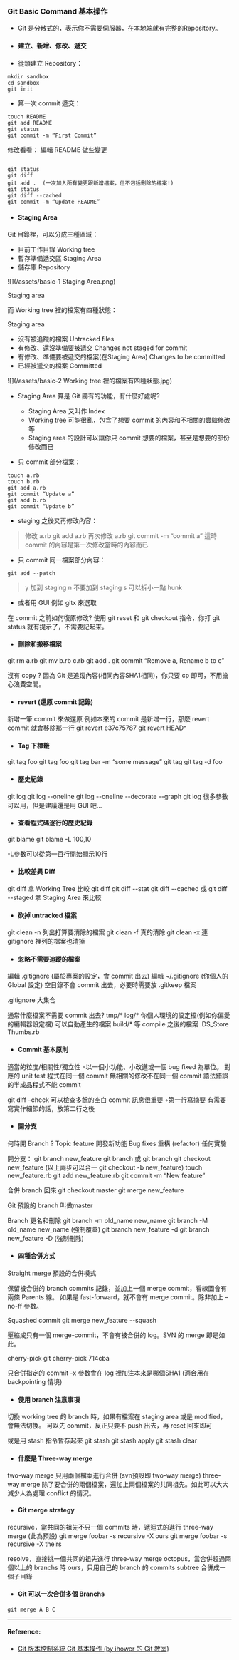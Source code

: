### Git Basic Command 基本操作

- Git 是分散式的，表示你不需要伺服器，在本地端就有完整的Repository。

- #### 建立、新增、修改、遞交

- 從頭建立 Repository：

```
mkdir sandbox
cd sandbox
git init
```

- 第一次 commit 遞交：

```
touch README
git add README
git status
git commit -m “First Commit”
```


修改看看：
編輯 README 做些變更

```

git status
git diff
git add .  (一次加入所有變更跟新增檔案，但不包括刪除的檔案!)
git status
git diff --cached
git commit -m “Update README”
```


- #### Staging Area

Git 目錄裡，可以分成三種區域：
- 目前工作目錄 Working tree
- 暫存準備遞交區 Staging Area
- 儲存庫 Repository


![](/assets/basic-1 Staging Area.png)


Staging area

而 Working tree 裡的檔案有四種狀態：

Staging area
- 沒有被追蹤的檔案 Untracked files
- 有修改、還沒準備要被遞交 Changes not staged for commit
- 有修改、準備要被遞交的檔案(在Staging Area) Changes to be committed
- 已經被遞交的檔案 Committed

![](/assets/basic-2 Working tree 裡的檔案有四種狀態.jpg)

- Staging Area 算是 Git 獨有的功能，有什麼好處呢?
	- Staging Area 又叫作 Index
	- Working tree 可能很亂，包含了想要 commit 的內容和不相關的實驗修改等
	- Staging area 的設計可以讓你只 commit 想要的檔案，甚至是想要的部份修改而已    


- 只 commit 部分檔案：

```
touch a.rb
touch b.rb
git add a.rb
git commit “Update a”
git add b.rb
git commit “Update b”
```


- staging 之後又再修改內容：

>修改 a.rb
git add a.rb
再次修改 a.rb
git commit -m “commit a”
這時 commit 的內容是第一次修改當時的內容而已


- 只 commit 同一檔案部分內容：


```
git add --patch
```

>y 加到 staging
n 不要加到 staging
s 可以拆小一點 hunk



- 或者用 GUI 例如 gitx 來選取

在 commit 之前如何復原修改? 使用 git reset 和 git checkout 指令，你打 git status 就有提示了，不需要記起來。

- #### 刪除和搬移檔案
git rm a.rb
git mv b.rb c.rb
git add .
git commit “Remove a, Rename b to c”


沒有 copy ? 因為 Git 是追蹤內容(相同內容SHA1相同)，你只要 cp 即可，不用擔心浪費空間。

- #### revert (還原 commit 記錄)

新增一筆 commit 來做還原
例如本來的 commit 是新增一行，那麼 revert commit 就會移除那一行
git revert e37c75787
git revert HEAD^


- #### Tag 下標籤
git tag foo
git tag foo <SHA1>
git tag bar -m “some message”
git tag
git tag -d foo


- #### 歷史紀錄
git log
git log --oneline
git log --oneline --decorate --graph
git log 很多參數可以用，但是建議還是用 GUI 吧...


- #### 查看程式碼逐行的歷史紀錄
git blame <filename>
git blame -L 100,10 <filename>


-L參數可以從第一百行開始顯示10行

- #### 比較差異 Diff
git diff <SHA1> 拿 Working Tree 比較
git diff <SHA1> <SHA1>
git diff --stat <SHA1>
git diff --cached 或 git diff --staged
拿 Staging Area 來比較


- #### 砍掉 untracked 檔案
git clean -n 列出打算要清除的檔案
git clean -f 真的清除
git clean -x 連 gitignore 裡列的檔案也清掉


- #### 忽略不需要追蹤的檔案
編輯 .gitignore (屬於專案的設定，會 commit 出去)
編輯 ~/.gitignore (你個人的 Global 設定)
空目錄不會 commit 出去，必要時需要放 .gitkeep 檔案


.gitignore 大集合

通常什麼檔案不需要 commit 出去?
tmp/*
log/*
你個人環境的設定檔(例如你偏愛的編輯器設定檔)
可以自動產生的檔案
build/* 等 compile 之後的檔案
.DS_Store
Thumbs.rb

- #### Commit 基本原則
適當的粒度/相關性/獨立性 ◦以一個小功能、小改進或一個 bug fixed 為單位。
對應的 unit test 程式在同一個 commit
無相關的修改不在同一個 commit
語法錯誤的半成品程式不能 commit

git diff –check 可以檢查多餘的空白
commit 訊息很重要 ◦第一行寫摘要
有需要寫實作細節的話，放第二行之後


- #### 開分支

何時開 Branch ?
Topic feature 開發新功能
Bug fixes
重構 (refactor)
任何實驗

開分支：
git branch new_feature
git branch 或 git branch <SHA1>
git checkout new_feature
(以上兩步可以合一 git checkout -b new_feature)
touch new_feature.rb
git add new_feature.rb
git commit -m “New feature”


合併 branch 回來
git checkout master
git merge new_feature



Git 預設的 branch 叫做master

Branch 更名和刪除
git branch -m old_name new_name
git branch -M old_name new_name (強制覆蓋)
git branch new_feature -d
git branch new_feature -D (強制刪除)


- #### 四種合併方式

Straight merge 預設的合併模式

保留被合併的 branch commits 記錄，並加上一個 merge commit，看線圖會有兩條 Parents 線。 如果是 fast-forward，就不會有 merge commit。除非加上 –no-ff 參數。

Squashed commit
git merge new_feature --squash


壓縮成只有一個 merge-commit，不會有被合併的 log。SVN 的 merge 即是如此。

cherry-pick
git cherry-pick 714cba


只合併指定的 commit -x 參數會在 log 裡加注本來是哪個SHA1 (適合用在 backpointing 情境)

- #### 使用 branch 注意事項

切換 working tree 的 branch 時，如果有檔案在 staging area 或是 modified，會無法切換。 可以先 commit，反正只要不 push 出去，再 reset 回來即可

或是用 stash 指令暫存起來
git stash
git stash apply
git stash clear


- #### 什麼是 Three-way merge

two-way merge 只用兩個檔案進行合併 (svn預設即 two-way merge)
three-way merge 除了要合併的兩個檔案，還加上兩個檔案的共同祖先。如此可以大大減少人為處理 conflict 的情況。

- #### Git merge strategy

recursive，當共同的祖先不只一個 commits 時，遞迴式的進行 three-way merge (此為預設)
 git merge foobar -s recursive -X ours
 git merge foobar -s recursive -X theirs


resolve，直接挑一個共同的祖先進行 three-way merge
octopus，當合併超過兩個以上的 branchs 時
ours，只用自己的 branch 的 commits
subtree 合併成一個子目錄

- #### Git 可以一次合併多個 Branchs


```
git merge A B C

```


----
#### Reference:

- [Git 版本控制系統  Git 基本操作 (by ihower 的 Git 教室)](https://ihower.tw/git/basic.html)


